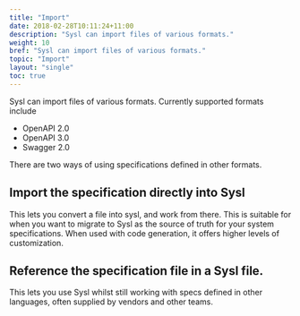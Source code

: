 ```yaml
---
title: "Import"
date: 2018-02-28T10:11:24+11:00
description: "Sysl can import files of various formats."
weight: 10
bref: "Sysl can import files of various formats."
topic: "Import"
layout: "single"
toc: true
---
```


Sysl can import files of various formats. Currently supported formats include

- OpenAPI 2.0
- OpenAPI 3.0
- Swagger 2.0

There are two ways of using specifications defined in other formats.

## Import the specification directly into Sysl

This lets you convert a file into sysl, and work from there. This is suitable for when you want to migrate to Sysl as the source of truth for your system specifications. When used with code generation, it offers higher levels of customization.


## Reference the specification file in a Sysl file.

This lets you use Sysl whilst still working with specs defined in other languages, often supplied by vendors and other teams.
